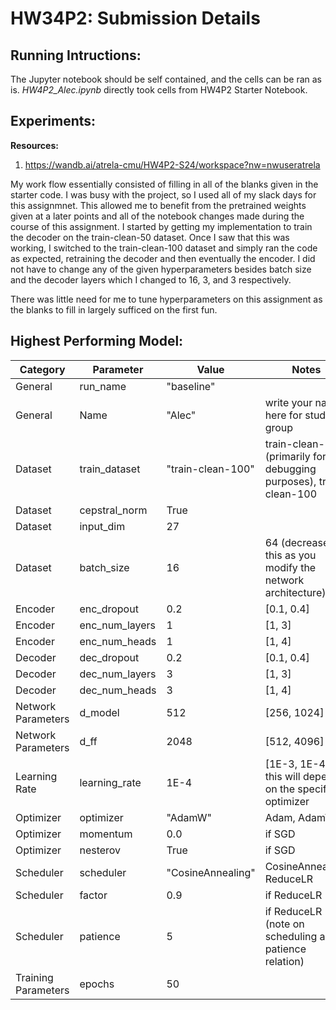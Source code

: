 # HW34P2: Submission Details

## Running Intructions:
The Jupyter notebook should be self contained, and the cells can be ran as is. *HW4P2_Alec.ipynb* directly took cells from HW4P2 Starter Notebook.

## Experiments:

**Resources:**
1. https://wandb.ai/atrela-cmu/HW4P2-S24/workspace?nw=nwuseratrela 
    
My work flow essentially consisted of filling in all of the blanks given in the starter code. I was busy with the project, so I used all of my slack days for this assignmnet. This allowed me to benefit from the pretrained weights given at a later points and all of the notebook changes made during the course of this assignment. I started by getting my implementation to train the decoder on the train-clean-50 dataset. Once I saw that this was working, I switched to the train-clean-100 dataset and simply ran the code as expected, retraining the decoder and then eventually the encoder. I did not have to change any of the given hyperparameters besides batch size and the decoder layers which I changed to 16, 3, and 3 respectively. 

There was little need for me to tune hyperparameters on this assignment as the blanks to fill in largely sufficed on the first fun. 

## Highest Performing Model:

| Category             | Parameter            | Value                                         | Notes                                                                 |
|----------------------|----------------------|-----------------------------------------------|-----------------------------------------------------------------------|
| General              | run_name             | "baseline"                                    |                                                                       |
| General              | Name                 | "Alec"                                        | write your name here for study group                                 |
| Dataset              | train_dataset        | "train-clean-100"                             | train-clean-50 (primarily for debugging purposes), train-clean-100    |
| Dataset              | cepstral_norm        | True                                          |                                                                       |
| Dataset              | input_dim            | 27                                            |                                                                       |
| Dataset              | batch_size           | 16                                            | 64 (decrease this as you modify the network architecture)             |
| Encoder              | enc_dropout          | 0.2                                           | [0.1, 0.4]                                                            |
| Encoder              | enc_num_layers       | 1                                             | [1, 3]                                                                |
| Encoder              | enc_num_heads        | 1                                             | [1, 4]                                                                |
| Decoder              | dec_dropout          | 0.2                                           | [0.1, 0.4]                                                            |
| Decoder              | dec_num_layers       | 3                                             | [1, 3]                                                                |
| Decoder              | dec_num_heads        | 3                                             | [1, 4]                                                                |
| Network Parameters   | d_model              | 512                                           | [256, 1024]                                                           |
| Network Parameters   | d_ff                 | 2048                                          | [512, 4096]                                                           |
| Learning Rate        | learning_rate        | 1E-4                                          | [1E-3, 1E-4], this will depend on the specified optimizer            |
| Optimizer            | optimizer            | "AdamW"                                       | Adam, AdamW                                                           |
| Optimizer            | momentum             | 0.0                                           | if SGD                                                                |
| Optimizer            | nesterov             | True                                          | if SGD                                                                |
| Scheduler            | scheduler            | "CosineAnnealing"                             | CosineAnnealing, ReduceLR                                             |
| Scheduler            | factor               | 0.9                                           | if ReduceLR                                                           |
| Scheduler            | patience             | 5                                             | if ReduceLR (note on scheduling and patience relation)                |
| Training Parameters  | epochs               | 50                                            |                                                                       |
